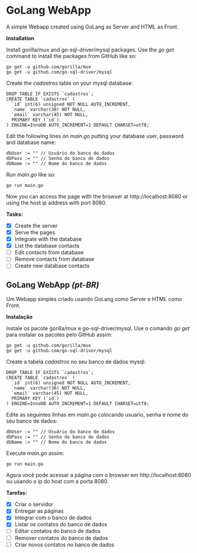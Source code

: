 # **GoLang WebApp**

A simple Webapp created using GoLang as Server and HTML as Front.

**Installation**

Install gorilla/mux and go-sql-driver/mysql packages. Use the _go get_ command to install the packages from GitHub like so: 
```
go get -u github.com/gorilla/mux
go get -u github.com/go-sql-driver/mysql
```
Create the _cadastros_ table on your mysql database:
```
DROP TABLE IF EXISTS `cadastros`;
CREATE TABLE `cadastros` (
  `id` int(6) unsigned NOT NULL AUTO_INCREMENT,
  `name` varchar(30) NOT NULL,
  `email` varchar(45) NOT NULL,
  PRIMARY KEY (`id`)
) ENGINE=InnoDB AUTO_INCREMENT=1 DEFAULT CHARSET=utf8;
```
Edit the following lines on _main.go_ putting your database user, password and database name:
```
dbUser := "" // Usuário do banco de dados
dbPass := "" // Senha do banco de dados
dbName := "" // Nome do banco de dados
```
Run _main.go_ like so:

`go run main.go`

Now you can access the page with the browser at http://localhost:8080 or using the host ip address with port 8080.

**Tasks:**
- [x] Create the server
- [x] Serve the pages
- [x] Integrate with the database
- [x] List the database contacts
- [ ] Edit contacts from database
- [ ] Remove contacts from database
- [ ] Create new database contacts

## **GoLang WebApp _(pt-BR)_**

Um Webapp simples criado usando GoLang como Server e HTML como Front.

**Instalação**

Instale os pacote gorilla/mux e go-sql-driver/mysql. Use o comando _go get_ para instalar os pacotes pelo GitHub assim:
```
go get -u github.com/gorilla/mux
go get -u github.com/go-sql-driver/mysql
```
Create a tabela _cadastros_ no seu banco de dados mysql:
```
DROP TABLE IF EXISTS `cadastros`;
CREATE TABLE `cadastros` (
  `id` int(6) unsigned NOT NULL AUTO_INCREMENT,
  `name` varchar(30) NOT NULL,
  `email` varchar(45) NOT NULL,
  PRIMARY KEY (`id`)
) ENGINE=InnoDB AUTO_INCREMENT=1 DEFAULT CHARSET=utf8;
```
Edite as seguintes linhas em _main.go_ colocando usuario, senha e nome do seu banco de dados:
```
dbUser := "" // Usuário do banco de dados
dbPass := "" // Senha do banco de dados
dbName := "" // Nome do banco de dados
```
Execute _main.go_ assim:

`go run main.go`

Agora você pode acessar a página com o browser em http://localhost:8080 ou usando o ip do host com a porta 8080.

**Tarefas:**
- [x] Criar o servidor
- [x] Entregar as páginas
- [x] Integrar com o banco de dados
- [x] Listar os contatos do banco de dados
- [ ] Editar contatos do banco de dados
- [ ] Remover contatos do banco de dados
- [ ] Criar novos contatos no banco de dados
